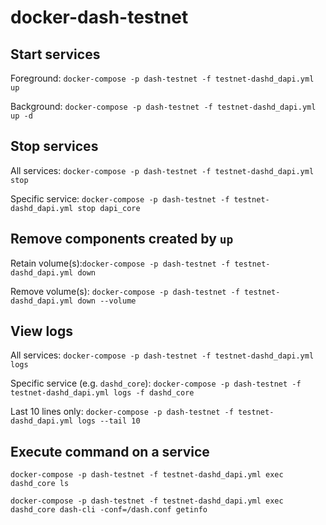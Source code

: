 # docker-dash-testnet

## Start services

Foreground: `docker-compose -p dash-testnet -f testnet-dashd_dapi.yml up`

Background: `docker-compose -p dash-testnet -f testnet-dashd_dapi.yml up -d`

## Stop services

All services: `docker-compose -p dash-testnet -f testnet-dashd_dapi.yml stop`

Specific service: `docker-compose -p dash-testnet -f testnet-dashd_dapi.yml stop dapi_core`

## Remove components created by `up`

Retain volume(s):`docker-compose -p dash-testnet -f testnet-dashd_dapi.yml down`

Remove volume(s): `docker-compose -p dash-testnet -f testnet-dashd_dapi.yml down --volume`

## View logs

All services: `docker-compose -p dash-testnet -f testnet-dashd_dapi.yml logs`

Specific service (e.g. `dashd_core`): `docker-compose -p dash-testnet -f testnet-dashd_dapi.yml logs -f dashd_core`

Last 10 lines only: `docker-compose -p dash-testnet -f testnet-dashd_dapi.yml logs --tail 10`

## Execute command on a service

`docker-compose -p dash-testnet -f testnet-dashd_dapi.yml exec dashd_core ls`

`docker-compose -p dash-testnet -f testnet-dashd_dapi.yml exec dashd_core dash-cli -conf=/dash.conf getinfo`
